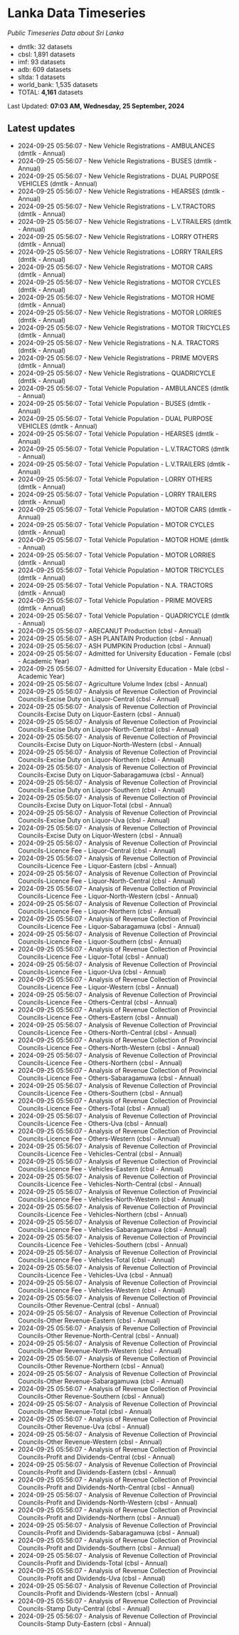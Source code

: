 # Lanka Data Timeseries
*Public Timeseries Data about Sri Lanka*

* dmtlk: 32 datasets
* cbsl: 1,891 datasets
* imf: 93 datasets
* adb: 609 datasets
* sltda: 1 datasets
* world_bank: 1,535 datasets
* TOTAL: **4,161** datasets

Last Updated: **07:03 AM, Wednesday, 25 September, 2024**

## Latest updates

* 2024-09-25 05:56:07 - New Vehicle Registrations - AMBULANCES (dmtlk - Annual)
* 2024-09-25 05:56:07 - New Vehicle Registrations - BUSES (dmtlk - Annual)
* 2024-09-25 05:56:07 - New Vehicle Registrations - DUAL PURPOSE VEHICLES (dmtlk - Annual)
* 2024-09-25 05:56:07 - New Vehicle Registrations - HEARSES (dmtlk - Annual)
* 2024-09-25 05:56:07 - New Vehicle Registrations - L.V.TRACTORS (dmtlk - Annual)
* 2024-09-25 05:56:07 - New Vehicle Registrations - L.V.TRAILERS (dmtlk - Annual)
* 2024-09-25 05:56:07 - New Vehicle Registrations - LORRY OTHERS (dmtlk - Annual)
* 2024-09-25 05:56:07 - New Vehicle Registrations - LORRY TRAILERS (dmtlk - Annual)
* 2024-09-25 05:56:07 - New Vehicle Registrations - MOTOR CARS (dmtlk - Annual)
* 2024-09-25 05:56:07 - New Vehicle Registrations - MOTOR CYCLES (dmtlk - Annual)
* 2024-09-25 05:56:07 - New Vehicle Registrations - MOTOR HOME (dmtlk - Annual)
* 2024-09-25 05:56:07 - New Vehicle Registrations - MOTOR LORRIES (dmtlk - Annual)
* 2024-09-25 05:56:07 - New Vehicle Registrations - MOTOR TRICYCLES (dmtlk - Annual)
* 2024-09-25 05:56:07 - New Vehicle Registrations - N.A. TRACTORS (dmtlk - Annual)
* 2024-09-25 05:56:07 - New Vehicle Registrations - PRIME MOVERS (dmtlk - Annual)
* 2024-09-25 05:56:07 - New Vehicle Registrations - QUADRICYCLE (dmtlk - Annual)
* 2024-09-25 05:56:07 - Total Vehicle Population - AMBULANCES (dmtlk - Annual)
* 2024-09-25 05:56:07 - Total Vehicle Population - BUSES (dmtlk - Annual)
* 2024-09-25 05:56:07 - Total Vehicle Population - DUAL PURPOSE VEHICLES (dmtlk - Annual)
* 2024-09-25 05:56:07 - Total Vehicle Population - HEARSES (dmtlk - Annual)
* 2024-09-25 05:56:07 - Total Vehicle Population - L.V.TRACTORS (dmtlk - Annual)
* 2024-09-25 05:56:07 - Total Vehicle Population - L.V.TRAILERS (dmtlk - Annual)
* 2024-09-25 05:56:07 - Total Vehicle Population - LORRY OTHERS (dmtlk - Annual)
* 2024-09-25 05:56:07 - Total Vehicle Population - LORRY TRAILERS (dmtlk - Annual)
* 2024-09-25 05:56:07 - Total Vehicle Population - MOTOR CARS (dmtlk - Annual)
* 2024-09-25 05:56:07 - Total Vehicle Population - MOTOR CYCLES (dmtlk - Annual)
* 2024-09-25 05:56:07 - Total Vehicle Population - MOTOR HOME (dmtlk - Annual)
* 2024-09-25 05:56:07 - Total Vehicle Population - MOTOR LORRIES (dmtlk - Annual)
* 2024-09-25 05:56:07 - Total Vehicle Population - MOTOR TRICYCLES (dmtlk - Annual)
* 2024-09-25 05:56:07 - Total Vehicle Population - N.A. TRACTORS (dmtlk - Annual)
* 2024-09-25 05:56:07 - Total Vehicle Population - PRIME MOVERS (dmtlk - Annual)
* 2024-09-25 05:56:07 - Total Vehicle Population - QUADRICYCLE (dmtlk - Annual)
* 2024-09-25 05:56:07 - ARECANUT Production (cbsl - Annual)
* 2024-09-25 05:56:07 - ASH PLANTAIN Production (cbsl - Annual)
* 2024-09-25 05:56:07 - ASH PUMPKIN Production (cbsl - Annual)
* 2024-09-25 05:56:07 - Admitted for University Education - Female (cbsl - Academic Year)
* 2024-09-25 05:56:07 - Admitted for University Education - Male (cbsl - Academic Year)
* 2024-09-25 05:56:07 - Agriculture Volume Index (cbsl - Annual)
* 2024-09-25 05:56:07 - Analysis of Revenue Collection of Provincial Councils-Excise Duty on Liquor-Central (cbsl - Annual)
* 2024-09-25 05:56:07 - Analysis of Revenue Collection of Provincial Councils-Excise Duty on Liquor-Eastern (cbsl - Annual)
* 2024-09-25 05:56:07 - Analysis of Revenue Collection of Provincial Councils-Excise Duty on Liquor-North-Central (cbsl - Annual)
* 2024-09-25 05:56:07 - Analysis of Revenue Collection of Provincial Councils-Excise Duty on Liquor-North-Western (cbsl - Annual)
* 2024-09-25 05:56:07 - Analysis of Revenue Collection of Provincial Councils-Excise Duty on Liquor-Northern (cbsl - Annual)
* 2024-09-25 05:56:07 - Analysis of Revenue Collection of Provincial Councils-Excise Duty on Liquor-Sabaragamuwa (cbsl - Annual)
* 2024-09-25 05:56:07 - Analysis of Revenue Collection of Provincial Councils-Excise Duty on Liquor-Southern (cbsl - Annual)
* 2024-09-25 05:56:07 - Analysis of Revenue Collection of Provincial Councils-Excise Duty on Liquor-Total (cbsl - Annual)
* 2024-09-25 05:56:07 - Analysis of Revenue Collection of Provincial Councils-Excise Duty on Liquor-Uva (cbsl - Annual)
* 2024-09-25 05:56:07 - Analysis of Revenue Collection of Provincial Councils-Excise Duty on Liquor-Western (cbsl - Annual)
* 2024-09-25 05:56:07 - Analysis of Revenue Collection of Provincial Councils-Licence Fee - Liquor-Central (cbsl - Annual)
* 2024-09-25 05:56:07 - Analysis of Revenue Collection of Provincial Councils-Licence Fee - Liquor-Eastern (cbsl - Annual)
* 2024-09-25 05:56:07 - Analysis of Revenue Collection of Provincial Councils-Licence Fee - Liquor-North-Central (cbsl - Annual)
* 2024-09-25 05:56:07 - Analysis of Revenue Collection of Provincial Councils-Licence Fee - Liquor-North-Western (cbsl - Annual)
* 2024-09-25 05:56:07 - Analysis of Revenue Collection of Provincial Councils-Licence Fee - Liquor-Northern (cbsl - Annual)
* 2024-09-25 05:56:07 - Analysis of Revenue Collection of Provincial Councils-Licence Fee - Liquor-Sabaragamuwa (cbsl - Annual)
* 2024-09-25 05:56:07 - Analysis of Revenue Collection of Provincial Councils-Licence Fee - Liquor-Southern (cbsl - Annual)
* 2024-09-25 05:56:07 - Analysis of Revenue Collection of Provincial Councils-Licence Fee - Liquor-Total (cbsl - Annual)
* 2024-09-25 05:56:07 - Analysis of Revenue Collection of Provincial Councils-Licence Fee - Liquor-Uva (cbsl - Annual)
* 2024-09-25 05:56:07 - Analysis of Revenue Collection of Provincial Councils-Licence Fee - Liquor-Western (cbsl - Annual)
* 2024-09-25 05:56:07 - Analysis of Revenue Collection of Provincial Councils-Licence Fee - Others-Central (cbsl - Annual)
* 2024-09-25 05:56:07 - Analysis of Revenue Collection of Provincial Councils-Licence Fee - Others-Eastern (cbsl - Annual)
* 2024-09-25 05:56:07 - Analysis of Revenue Collection of Provincial Councils-Licence Fee - Others-North-Central (cbsl - Annual)
* 2024-09-25 05:56:07 - Analysis of Revenue Collection of Provincial Councils-Licence Fee - Others-North-Western (cbsl - Annual)
* 2024-09-25 05:56:07 - Analysis of Revenue Collection of Provincial Councils-Licence Fee - Others-Northern (cbsl - Annual)
* 2024-09-25 05:56:07 - Analysis of Revenue Collection of Provincial Councils-Licence Fee - Others-Sabaragamuwa (cbsl - Annual)
* 2024-09-25 05:56:07 - Analysis of Revenue Collection of Provincial Councils-Licence Fee - Others-Southern (cbsl - Annual)
* 2024-09-25 05:56:07 - Analysis of Revenue Collection of Provincial Councils-Licence Fee - Others-Total (cbsl - Annual)
* 2024-09-25 05:56:07 - Analysis of Revenue Collection of Provincial Councils-Licence Fee - Others-Uva (cbsl - Annual)
* 2024-09-25 05:56:07 - Analysis of Revenue Collection of Provincial Councils-Licence Fee - Others-Western (cbsl - Annual)
* 2024-09-25 05:56:07 - Analysis of Revenue Collection of Provincial Councils-Licence Fee - Vehicles-Central (cbsl - Annual)
* 2024-09-25 05:56:07 - Analysis of Revenue Collection of Provincial Councils-Licence Fee - Vehicles-Eastern (cbsl - Annual)
* 2024-09-25 05:56:07 - Analysis of Revenue Collection of Provincial Councils-Licence Fee - Vehicles-North-Central (cbsl - Annual)
* 2024-09-25 05:56:07 - Analysis of Revenue Collection of Provincial Councils-Licence Fee - Vehicles-North-Western (cbsl - Annual)
* 2024-09-25 05:56:07 - Analysis of Revenue Collection of Provincial Councils-Licence Fee - Vehicles-Northern (cbsl - Annual)
* 2024-09-25 05:56:07 - Analysis of Revenue Collection of Provincial Councils-Licence Fee - Vehicles-Sabaragamuwa (cbsl - Annual)
* 2024-09-25 05:56:07 - Analysis of Revenue Collection of Provincial Councils-Licence Fee - Vehicles-Southern (cbsl - Annual)
* 2024-09-25 05:56:07 - Analysis of Revenue Collection of Provincial Councils-Licence Fee - Vehicles-Total (cbsl - Annual)
* 2024-09-25 05:56:07 - Analysis of Revenue Collection of Provincial Councils-Licence Fee - Vehicles-Uva (cbsl - Annual)
* 2024-09-25 05:56:07 - Analysis of Revenue Collection of Provincial Councils-Licence Fee - Vehicles-Western (cbsl - Annual)
* 2024-09-25 05:56:07 - Analysis of Revenue Collection of Provincial Councils-Other Revenue-Central (cbsl - Annual)
* 2024-09-25 05:56:07 - Analysis of Revenue Collection of Provincial Councils-Other Revenue-Eastern (cbsl - Annual)
* 2024-09-25 05:56:07 - Analysis of Revenue Collection of Provincial Councils-Other Revenue-North-Central (cbsl - Annual)
* 2024-09-25 05:56:07 - Analysis of Revenue Collection of Provincial Councils-Other Revenue-North-Western (cbsl - Annual)
* 2024-09-25 05:56:07 - Analysis of Revenue Collection of Provincial Councils-Other Revenue-Northern (cbsl - Annual)
* 2024-09-25 05:56:07 - Analysis of Revenue Collection of Provincial Councils-Other Revenue-Sabaragamuwa (cbsl - Annual)
* 2024-09-25 05:56:07 - Analysis of Revenue Collection of Provincial Councils-Other Revenue-Southern (cbsl - Annual)
* 2024-09-25 05:56:07 - Analysis of Revenue Collection of Provincial Councils-Other Revenue-Total (cbsl - Annual)
* 2024-09-25 05:56:07 - Analysis of Revenue Collection of Provincial Councils-Other Revenue-Uva (cbsl - Annual)
* 2024-09-25 05:56:07 - Analysis of Revenue Collection of Provincial Councils-Other Revenue-Western (cbsl - Annual)
* 2024-09-25 05:56:07 - Analysis of Revenue Collection of Provincial Councils-Profit and Dividends-Central (cbsl - Annual)
* 2024-09-25 05:56:07 - Analysis of Revenue Collection of Provincial Councils-Profit and Dividends-Eastern (cbsl - Annual)
* 2024-09-25 05:56:07 - Analysis of Revenue Collection of Provincial Councils-Profit and Dividends-North-Central (cbsl - Annual)
* 2024-09-25 05:56:07 - Analysis of Revenue Collection of Provincial Councils-Profit and Dividends-North-Western (cbsl - Annual)
* 2024-09-25 05:56:07 - Analysis of Revenue Collection of Provincial Councils-Profit and Dividends-Northern (cbsl - Annual)
* 2024-09-25 05:56:07 - Analysis of Revenue Collection of Provincial Councils-Profit and Dividends-Sabaragamuwa (cbsl - Annual)
* 2024-09-25 05:56:07 - Analysis of Revenue Collection of Provincial Councils-Profit and Dividends-Southern (cbsl - Annual)
* 2024-09-25 05:56:07 - Analysis of Revenue Collection of Provincial Councils-Profit and Dividends-Total (cbsl - Annual)
* 2024-09-25 05:56:07 - Analysis of Revenue Collection of Provincial Councils-Profit and Dividends-Uva (cbsl - Annual)
* 2024-09-25 05:56:07 - Analysis of Revenue Collection of Provincial Councils-Profit and Dividends-Western (cbsl - Annual)
* 2024-09-25 05:56:07 - Analysis of Revenue Collection of Provincial Councils-Stamp Duty-Central (cbsl - Annual)
* 2024-09-25 05:56:07 - Analysis of Revenue Collection of Provincial Councils-Stamp Duty-Eastern (cbsl - Annual)